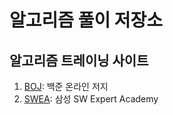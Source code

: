 # 알고리즘 풀이 저장소

## 알고리즘 트레이닝 사이트

1. [BOJ](https://www.acmicpc.net/): 백준 온라인 저지
2. [SWEA](https://swexpertacademy.com/): 삼성 SW Expert Academy

